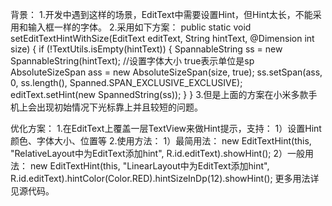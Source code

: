 背景：
1.开发中遇到这样的场景，EditText中需要设置Hint，但Hint太长，不能采用和输入框一样的字体。
2.采用如下方案：
public static void setEditTextHintWithSize(EditText editText, String hintText, @Dimension int size) {
        if (!TextUtils.isEmpty(hintText)) {
            SpannableString ss = new SpannableString(hintText);
            //设置字体大小 true表示单位是sp
            AbsoluteSizeSpan ass = new AbsoluteSizeSpan(size, true);
            ss.setSpan(ass, 0, ss.length(), Spanned.SPAN_EXCLUSIVE_EXCLUSIVE);
            editText.setHint(new SpannedString(ss));
        }
    }
3.但是上面的方案在小米多款手机上会出现初始情况下光标靠上并且较短的问题。

优化方案：
1.在EditText上覆盖一层TextView来做Hint提示，支持：
  1）设置Hint颜色、字体大小、位置等
2.使用方法：
 1）最简用法：
    new EditTextHint(this, "RelativeLayout中为EditText添加hint", R.id.editText).showHint();
 2）一般用法：
    new EditTextHint(this, "LinearLayout中为EditText添加hint", R.id.editText).hintColor(Color.RED).hintSizeInDp(12).showHint();
 更多用法详见源代码。